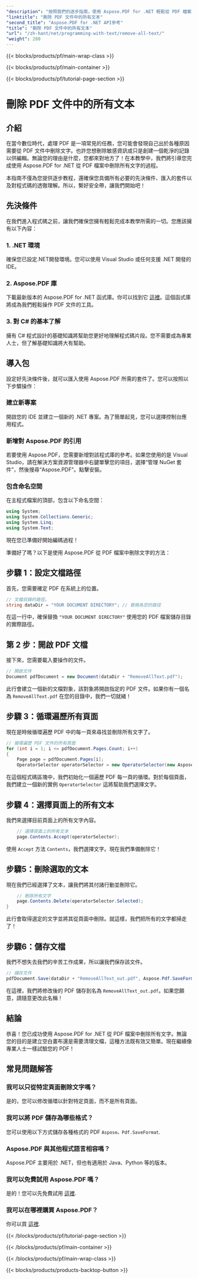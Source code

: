 ```yaml
---
"description": "按照我們的逐步指南，使用 Aspose.PDF for .NET 輕鬆從 PDF 檔案中刪除所有文字。"
"linktitle": "刪除 PDF 文件中的所有文本"
"second_title": "Aspose.PDF for .NET API參考"
"title": "刪除 PDF 文件中的所有文本"
"url": "/zh-hant/net/programming-with-text/remove-all-text/"
"weight": 280
---
```


{{< blocks/products/pf/main-wrap-class >}}

{{< blocks/products/pf/main-container >}}

{{< blocks/products/pf/tutorial-page-section >}}

# 刪除 PDF 文件中的所有文本

## 介紹

在當今數位時代，處理 PDF 是一項常見的任務，您可能會發現自己出於各種原因需要從 PDF 文件中刪除文字。也許您想刪除敏感資訊或只是創建一個乾淨的記錄以供編輯。無論您的理由是什麼，您都來對地方了！在本教學中，我們將引導您完成使用 Aspose.PDF for .NET 從 PDF 檔案中刪除所有文字的過程。 

本指南不僅為您提供逐步教程，還確保您具備所有必要的先決條件、匯入的套件以及對程式碼的透徹理解。所以，繫好安全帶，讓我們開始吧！

## 先決條件

在我們進入程式碼之前，讓我們確保您擁有輕鬆完成本教學所需的一切。您應該擁有以下內容：

### 1. .NET 環境  
確保您已設定.NET開發環境。您可以使用 Visual Studio 或任何支援 .NET 開發的 IDE。

### 2. Aspose.PDF 庫  
下載最新版本的 Aspose.PDF for .NET 函式庫。你可以找到它 [這裡](https://releases.aspose.com/pdf/net/)。這個函式庫將成為我們輕鬆操作 PDF 文件的工具。

### 3. 對 C# 的基本了解  
擁有 C# 程式設計的基礎知識將幫助您更好地理解程式碼片段。您不需要成為專業人士，但了解基礎知識將大有幫助。

## 導入包

設定好先決條件後，就可以匯入使用 Aspose.PDF 所需的套件了。您可以按照以下步驟操作：

### 建立新專案  
開啟您的 IDE 並建立一個新的 .NET 專案。為了簡單起見，您可以選擇控制台應用程式。

### 新增對 Aspose.PDF 的引用  
若要使用 Aspose.PDF，您需要新增對該程式庫的參考。如果您使用的是 Visual Studio，請在解決方案資源管理器中右鍵單擊您的項目，選擇“管理 NuGet 套件”，然後搜尋“Aspose.PDF”。點擊安裝。

### 包含命名空間  
在主程式檔案的頂部，包含以下命名空間：

```csharp
using System;
using System.Collections.Generic;
using System.Linq;
using System.Text;
```

現在您已準備好開始編碼過程！

準備好了嗎？以下是使用 Aspose.PDF 從 PDF 檔案中刪除文字的方法：

## 步驟 1：設定文檔路徑

首先，您需要確定 PDF 在系統上的位置。  

```csharp
// 文檔目錄的路徑。
string dataDir = "YOUR DOCUMENT DIRECTORY"; // 替換為您的路徑
```

在這一行中，確保替換 `"YOUR DOCUMENT DIRECTORY"` 使用您的 PDF 檔案儲存目錄的實際路徑。

## 第 2 步：開啟 PDF 文檔

接下來，您需要載入要操作的文件。

```csharp
// 開啟文件
Document pdfDocument = new Document(dataDir + "RemoveAllText.pdf");
```

此行會建立一個新的文檔對象，該對象將開啟指定的 PDF 文件。如果你有一個名為 `RemoveAllText.pdf` 在您的目錄中，我們一切就緒！

## 步驟 3：循環遍歷所有頁面

現在是時候循環遍歷 PDF 中的每一頁來尋找並刪除所有文字了。

```csharp
// 循環遍歷 PDF 文件的所有頁面
for (int i = 1; i <= pdfDocument.Pages.Count; i++)
{
    Page page = pdfDocument.Pages[i];
    OperatorSelector operatorSelector = new OperatorSelector(new Aspose.Pdf.Operators.TextShowOperator());
```

在這個程式碼區塊中，我們初始化一個遍歷 PDF 每一頁的循環。對於每個頁面，我們建立一個新的實例 `OperatorSelector` 這將幫助我們選擇文字。

## 步驟 4：選擇頁面上的所有文本

我們來選擇目前頁面上的所有文字內容。

```csharp
    // 選擇頁面上的所有文本
    page.Contents.Accept(operatorSelector);
```

使用 `Accept` 方法 `Contents`，我們選擇文字。現在我們準備刪除它！

## 步驟5：刪除選取的文本

現在我們已經選擇了文本，讓我們將其付諸行動並刪除它。

```csharp
    // 刪除所有文字
    page.Contents.Delete(operatorSelector.Selected);
}
```

此行會取得選定的文字並將其從頁面中刪除。就這樣，我們把所有的文字都掃走了！

## 步驟6：儲存文檔

我們不想失去我們的辛苦工作成果，所以讓我們保存該文件。 

```csharp
// 儲存文件
pdfDocument.Save(dataDir + "RemoveAllText_out.pdf", Aspose.Pdf.SaveFormat.Pdf);
```

在這裡，我們將修改後的 PDF 儲存到名為 `RemoveAllText_out.pdf`。如果您願意，請隨意更改此名稱！

## 結論

恭喜！您已成功使用 Aspose.PDF for .NET 從 PDF 檔案中刪除所有文字。無論您的目的是建立空白畫布還是需要清理文檔，這種方法既有效又簡單。現在繼續像專業人士一樣試驗您的 PDF！

## 常見問題解答

### 我可以只從特定頁面刪除文字嗎？
是的，您可以修改循環以針對特定頁面，而不是所有頁面。

### 我可以將 PDF 儲存為哪些格式？
您可以使用以下方式儲存各種格式的 PDF `Aspose。Pdf.SaveFormat`.

### Aspose.PDF 與其他程式語言相容嗎？
Aspose.PDF 主要用於 .NET，但也有適用於 Java、Python 等的版本。

### 我可以免費試用 Aspose.PDF 嗎？
是的！您可以先免費試用 [這裡](https://releases。aspose.com/).

### 我可以在哪裡購買 Aspose.PDF？
你可以買 [這裡](https://purchase。aspose.com/buy).

{{< /blocks/products/pf/tutorial-page-section >}}

{{< /blocks/products/pf/main-container >}}

{{< /blocks/products/pf/main-wrap-class >}}

{{< blocks/products/products-backtop-button >}}